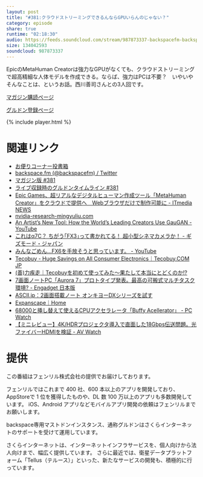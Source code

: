```yaml
---
layout: post
title: "#381:クラウドストリーミングできるんならGPUいらんのじゃない？"
category: episode
share: true
runtime: "02:18:30"
audio: https://feeds.soundcloud.com/stream/987873337-backspacefm-backspacefm-381.mp3
size: 134042593
soundcloud: 987873337
---
```


EpicのMetaHuman Creatorは強力なGPUがなくても、クラウドストリーミングで超高精細な人体モデルを作成できる。ならば、強力はPCは不要？　いやいやそんなことは、というお話。西川善司さんとの3人回です。

[マガジン購読ページ](https://note.com/drikin/m/m55ec296b7655)

[グルドン登録ページ](https://mstdn.guru/invite/3WVHpSMr)

{% include player.html %}

# 関連リンク
* [お便りコーナー投書箱](https://forms.gle/NDBngfLwc3jKbLEJ6)
* [backspace.fm (@backspacefm) / Twitter](https://twitter.com/backspacefm)
* [マガジン版 #381](https://note.com/backspacefm/n/n71792019fe90)
* [ライブ収録時のグルドンタイムライン #381](https://rbtnn.github.io/mstdn-picker/?instance=mstdn.guru&since_id=105722174643291618&max_id=105722778089198165)
* [Epic Games、超リアルなデジタルヒューマン作成ツール「MetaHuman Creator」をクラウドで提供へ　Webブラウザだけで制作可能に - ITmedia NEWS](https://www.itmedia.co.jp/news/articles/2102/11/news027.html)
* [nvidia-research-mingyuliu.com](http://nvidia-research-mingyuliu.com/gaugan/)
* [An Artist’s New Tool: How the World’s Leading Creators Use GauGAN - YouTube](https://www.youtube.com/watch?v=NKFrg9HMYaY&feature=youtu.be)
* [これはα7C？ ちがう｢FX3｣って書かれてる！ 超小型シネマカメラか！ - ギズモード・ジャパン](https://www.gizmodo.jp/2021/02/leaked-image-of-sony-fx3.html)
* [みんなごめん…FX6を手放そうと思っています。 - YouTube](https://www.youtube.com/watch?v=u4HcPuqHuoc)
* [Tecobuy - Huge Savings on All Consumer Electronics｜Tecobuy.COM JP](https://www.tecobuy.jp/ja_JP/?fbclid=IwAR0dBxrWBs_srJQbWwOv6YjLtANHRZJlpF_ZhodowvubXAFw03bN53Ab3Wc&__cf_chl_jschl_tk__=0b914a14b90b57fae59b40d234fd72786ff6bd51-1613626592-0-AQ_U8IMc34gjo4Uf1KnSMDnlG3TjQWfEIwa_kT5ScD5-nECcvOtxw7qnkaCLhZ-tP4JYw7ogwxn1gH8iVEG8MH6IjOtLvMBBgXf5-7Rn-WJ4b_dXM3asArcYO-smDFmxtD3aSbw7YzEgp7QDky8y-wKGwa3CbX0ExKczEsPC8WwmwDwSqeu4EGC_operlcr85M6P6saw5t2SHY5rOd9-pJuo0lExMWSxg7cFR30PWf3MnJq0YDNVOHSSC-MJ-vWd9xe0PmzAtHK_VrCfwVc9uma4O3dlI9A5Nk1cVLsyeS84zVWkhCW2ydNpdGbOTzdP2ygRymXr-tE51JDsAqVzyiqX7f6ZM49-L1hsKIMbxb805Mk_S4pZSeNDUsiZJBAJYzrkLYKh-WMDDX0ewzCm84mDZEuQKVbZp7_8lVD2cRVnQM9-m7K1NVU_Ipc92t1U2DwZHgQMuIpX4Pv2wmF617c)
* [(善)力疾走｜Tecobuyを初めて使ってみた～果たして本当にとどくのか!?](http://www.z-z-z.jp/BLOG/log/eid1355.html)
* [7画面ノートPC「Aurora 7」プロトタイプ発表。最高の可搬式マルチタスク環境? - Engadget 日本版](https://japanese.engadget.com/expanscape-aurora-7-screens-laptop-090034919.html)
* [ASCII.jp：2画面搭載ノート オンキヨーDXシリーズを試す](https://ascii.jp/elem/000/000/485/485398/)
* [Expanscape｜Home](https://expanscape.com/)
* [68000と挿し替えて使えるCPUアクセラレータ「Buffy Acellerator」 - PC Watch](https://pc.watch.impress.co.jp/docs/news/1305052.html?fbclid=IwAR2XHv-Jl7VXTjuUZMkaA_t5CAuA1t191_pdOcSb_VzNEUxXCFYO-rigYKo)
* [【ミニレビュー】4K/HDRプロジェクタ導入で直面した18Gbps伝送問題。光ファイバーHDMIを検証 - AV Watch](https://av.watch.impress.co.jp/docs/review/minireview/1103387.html)

# 提供

この番組はフェンリル株式会社の提供でお届けしております。

フェンリルではこれまで 400 社、600 本以上のアプリを開発しており、AppStoreで 1 位を獲得したものや、DL 数 100 万以上のアプリも多数開発しています。
iOS、Android アプリなどモバイルアプリ開発の依頼はフェンリルまでお願いします。

backspace専用マストドンインスタンス、通称グルドンはさくらインターネットのサポートを受けて運用しています。

さくらインターネットは、インターネットインフラサービスを、個人向けから法人向けまで、幅広く提供しています。
さらに最近では、衛星データプラットフォーム「Tellus（テルース）」といった、新たなサービスの開発も、積極的に行っています。
 
